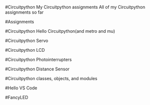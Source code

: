 #Circuitpython
My Circuitpython assignments
All of my Circuitpython assignments so far

#Assignments

#Circuitpython Hello Circuitpython(and metro and mu)

#Circuitpython Servo

#Circuitpython LCD

#Circuitpython Photointerrupters

#Circuitpython Distance Sensor

#Circuitpython classes, objects, and modules

#Hello VS Code

#FancyLED
